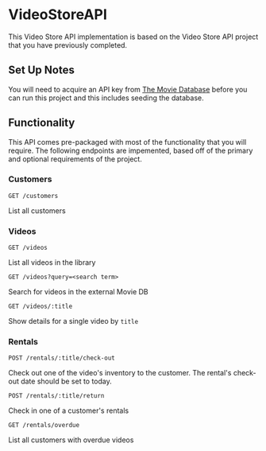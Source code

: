 # VideoStoreAPI

This Video Store API implementation is based on the Video Store API project that you have previously completed.

## Set Up Notes

You will need to acquire an API key from [The Movie Database](https://www.themoviedb.org/documentation/api) before you can run this project and this includes seeding the database.

## Functionality
This API comes pre-packaged with most of the functionality that you will require. The following endpoints are impemented, based off of the primary and optional requirements of the project.

### Customers

```
GET /customers
```
List all customers

### Videos

```
GET /videos
```
List all videos in the library

```
GET /videos?query=<search term>
```
Search for videos in the external Movie DB

```
GET /videos/:title
```
Show details for a single video by `title`

### Rentals

```
POST /rentals/:title/check-out
```
Check out one of the video's inventory to the customer. The rental's check-out date should be set to today.

```
POST /rentals/:title/return
```
Check in one of a customer's rentals

```
GET /rentals/overdue
```
List all customers with overdue videos
